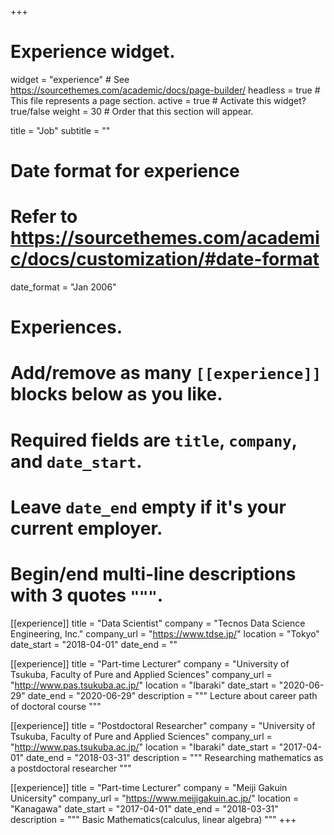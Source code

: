 +++
# Experience widget.
widget = "experience"  # See https://sourcethemes.com/academic/docs/page-builder/
headless = true  # This file represents a page section.
active = true  # Activate this widget? true/false
weight = 30  # Order that this section will appear.

title = "Job"
subtitle = ""

# Date format for experience
#   Refer to https://sourcethemes.com/academic/docs/customization/#date-format
date_format = "Jan 2006"

# Experiences.
#   Add/remove as many `[[experience]]` blocks below as you like.
#   Required fields are `title`, `company`, and `date_start`.
#   Leave `date_end` empty if it's your current employer.
#   Begin/end multi-line descriptions with 3 quotes `"""`.
[[experience]]
  title = "Data Scientist"
  company = "Tecnos Data Science Engineering, Inc."
  company_url = "https://www.tdse.jp/"
  location = "Tokyo"
  date_start = "2018-04-01"
  date_end = ""

[[experience]]
  title = "Part-time Lecturer"
  company = "University of Tsukuba, Faculty of Pure and Applied Sciences"
  company_url = "http://www.pas.tsukuba.ac.jp/"
  location = "Ibaraki"
  date_start = "2020-06-29"
  date_end = "2020-06-29"
  description = """
  Lecture about career path of doctoral course
  """

[[experience]]
  title = "Postdoctoral Researcher"
  company = "University of Tsukuba, Faculty of Pure and Applied Sciences"
  company_url = "http://www.pas.tsukuba.ac.jp/"
  location = "Ibaraki"
  date_start = "2017-04-01"
  date_end = "2018-03-31"
  description = """
  Researching mathematics as a postdoctoral researcher
  """

[[experience]]
  title = "Part-time Lecturer"
  company = "Meiji Gakuin Unicersity"
  company_url = "https://www.meijigakuin.ac.jp/"
  location = "Kanagawa"
  date_start = "2017-04-01"
  date_end = "2018-03-31"
  description = """
  Basic Mathematics(calculus, linear algebra)
  """
+++
